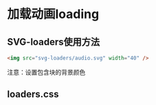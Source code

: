 # 加载动画loading

## SVG-loaders使用方法

```html
<img src="svg-loaders/audio.svg" width="40" />
```

注意：设置包含块的背景颜色

## loaders.css

